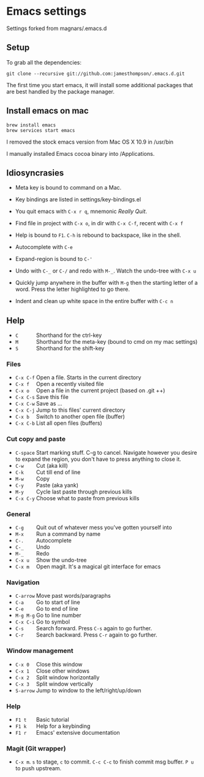 # Emacs settings

Settings forked from magnars/.emacs.d

## Setup

To grab all the dependencies:

    git clone --recursive git://github.com:jamesthompson/.emacs.d.git

The first time you start emacs, it will install some additional packages
that are best handled by the package manager.

## Install emacs on mac

    brew install emacs
    brew services start emacs

I removed the stock emacs version from Mac OS X 10.9 in /usr/bin

I manually installed Emacs cocoa binary into /Applications.

## Idiosyncrasies

 * Meta key is bound to command on a Mac.

 * Key bindings are listed in settings/key-bindings.el

 * You quit emacs with `C-x r q`, mnemonic *Really Quit*.

 * Find file in project with `C-x o`, in dir with `C-x C-f`, recent with `C-x f`

 * Help is bound to `F1`. `C-h` is rebound to backspace, like in the shell.

 * Autocomplete with `C-e`

 * Expand-region is bound to `C-'`

 * Undo with `C-_` or `C-/` and redo with `M-_`. Watch the undo-tree with `C-x u`

 * Quickly jump anywhere in the buffer with `M-g` then the starting letter of a word. Press the letter highlighted to go there.

 * Indent and clean up white space in the entire buffer with `C-c n`

## Help

* `C      ` Shorthand for the ctrl-key
* `M      ` Shorthand for the meta-key (bound to cmd on my mac settings)
* `S      ` Shorthand for the shift-key

### Files

* `C-x C-f` Open a file. Starts in the current directory
* `C-x f  ` Open a recently visited file
* `C-x o  ` Open a file in the current project (based on .git ++)
* `C-x C-s` Save this file
* `C-x C-w` Save as ...
* `C-x C-j` Jump to this files' current directory
* `C-x b  ` Switch to another open file (buffer)
* `C-x C-b` List all open files (buffers)

### Cut copy and paste

* `C-space` Start marking stuff. C-g to cancel. Navigate however you desire to expand the region, you don't have to press anything to close it.
* `C-w    ` Cut (aka kill)
* `C-k    ` Cut till end of line
* `M-w    ` Copy
* `C-y    ` Paste (aka yank)
* `M-y    ` Cycle last paste through previous kills
* `C-x C-y` Choose what to paste from previous kills

### General

* `C-g    ` Quit out of whatever mess you've gotten yourself into
* `M-x    ` Run a command by name
* `C-.    ` Autocomplete
* `C-_    ` Undo
* `M-_    ` Redo
* `C-x u  ` Show the undo-tree
* `C-x m  ` Open magit. It's a magical git interface for emacs

### Navigation

* `C-arrow` Move past words/paragraphs
* `C-a    ` Go to start of line
* `C-e    ` Go to end of line
* `M-g M-g` Go to line number
* `C-x C-i` Go to symbol
* `C-s    ` Search forward. Press `C-s` again to go further.
* `C-r    ` Search backward. Press `C-r` again to go further.

### Window management

* `C-x 0  ` Close this window
* `C-x 1  ` Close other windows
* `C-x 2  ` Split window horizontally
* `C-x 3  ` Split window vertically
* `S-arrow` Jump to window to the left/right/up/down

### Help

* `F1 t   ` Basic tutorial
* `F1 k   ` Help for a keybinding
* `F1 r   ` Emacs' extensive documentation

### Magit (Git wrapper)

* `C-x m`. `s` to stage, `c` to commit. `C-c C-c` to finish commit msg buffer. `P u` to push upstream.

